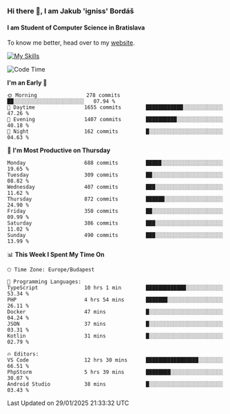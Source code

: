 ### Hi there 👋, I am Jakub 'igniss' Bordáš

#### I am Student of Computer Science in Bratislava
To know me better, head over to my [website](https://bordas.sk).

[![My Skills](https://skillicons.dev/icons?i=js,typescript,html,css,figma,svelte,vue,next,postgresql,nest,express,nodejs)](https://bordas.sk)


<!--START_SECTION:waka-->
![Code Time](http://img.shields.io/badge/Code%20Time-1%2C665%20hrs%2041%20mins-blue)

**I'm an Early 🐤** 

```text
🌞 Morning                278 commits         ██░░░░░░░░░░░░░░░░░░░░░░░   07.94 % 
🌆 Daytime                1655 commits        ████████████░░░░░░░░░░░░░   47.26 % 
🌃 Evening                1407 commits        ██████████░░░░░░░░░░░░░░░   40.18 % 
🌙 Night                  162 commits         █░░░░░░░░░░░░░░░░░░░░░░░░   04.63 % 
```
📅 **I'm Most Productive on Thursday** 

```text
Monday                   688 commits         █████░░░░░░░░░░░░░░░░░░░░   19.65 % 
Tuesday                  309 commits         ██░░░░░░░░░░░░░░░░░░░░░░░   08.82 % 
Wednesday                407 commits         ███░░░░░░░░░░░░░░░░░░░░░░   11.62 % 
Thursday                 872 commits         ██████░░░░░░░░░░░░░░░░░░░   24.90 % 
Friday                   350 commits         ██░░░░░░░░░░░░░░░░░░░░░░░   09.99 % 
Saturday                 386 commits         ███░░░░░░░░░░░░░░░░░░░░░░   11.02 % 
Sunday                   490 commits         ███░░░░░░░░░░░░░░░░░░░░░░   13.99 % 
```


📊 **This Week I Spent My Time On** 

```text
🕑︎ Time Zone: Europe/Budapest

💬 Programming Languages: 
TypeScript               10 hrs 1 min        █████████████░░░░░░░░░░░░   53.34 % 
PHP                      4 hrs 54 mins       ███████░░░░░░░░░░░░░░░░░░   26.11 % 
Docker                   47 mins             █░░░░░░░░░░░░░░░░░░░░░░░░   04.24 % 
JSON                     37 mins             █░░░░░░░░░░░░░░░░░░░░░░░░   03.31 % 
Kotlin                   31 mins             █░░░░░░░░░░░░░░░░░░░░░░░░   02.79 % 

🔥 Editors: 
VS Code                  12 hrs 30 mins      █████████████████░░░░░░░░   66.51 % 
PhpStorm                 5 hrs 39 mins       ████████░░░░░░░░░░░░░░░░░   30.07 % 
Android Studio           38 mins             █░░░░░░░░░░░░░░░░░░░░░░░░   03.43 % 
```


 Last Updated on 29/01/2025 21:33:32 UTC
<!--END_SECTION:waka-->
